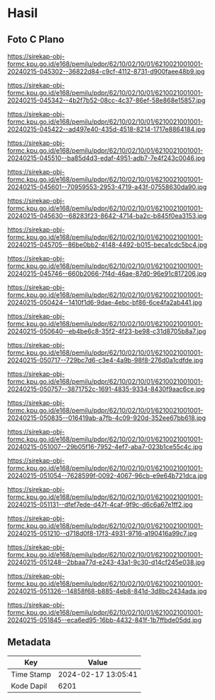 # Hasil

## Foto C Plano

https://sirekap-obj-formc.kpu.go.id/e168/pemilu/pdpr/62/10/02/10/01/6210021001001-20240215-045302--36822d84-c9cf-4112-8731-d900faee48b9.jpg

https://sirekap-obj-formc.kpu.go.id/e168/pemilu/pdpr/62/10/02/10/01/6210021001001-20240215-045342--4b2f7b52-08cc-4c37-86ef-58e868e15857.jpg

https://sirekap-obj-formc.kpu.go.id/e168/pemilu/pdpr/62/10/02/10/01/6210021001001-20240215-045422--ad497e40-435d-4518-8214-1717e8864184.jpg

https://sirekap-obj-formc.kpu.go.id/e168/pemilu/pdpr/62/10/02/10/01/6210021001001-20240215-045510--ba85d4d3-edaf-4951-adb7-7e4f243c0046.jpg

https://sirekap-obj-formc.kpu.go.id/e168/pemilu/pdpr/62/10/02/10/01/6210021001001-20240215-045601--70959553-2953-4719-a43f-07558630da90.jpg

https://sirekap-obj-formc.kpu.go.id/e168/pemilu/pdpr/62/10/02/10/01/6210021001001-20240215-045630--68283f23-8642-4714-ba2c-b845f0ea3153.jpg

https://sirekap-obj-formc.kpu.go.id/e168/pemilu/pdpr/62/10/02/10/01/6210021001001-20240215-045705--86be0bb2-4148-4492-b015-beca1cdc5bc4.jpg

https://sirekap-obj-formc.kpu.go.id/e168/pemilu/pdpr/62/10/02/10/01/6210021001001-20240215-045746--660b2066-7f4d-46ae-87d0-96e91c817206.jpg

https://sirekap-obj-formc.kpu.go.id/e168/pemilu/pdpr/62/10/02/10/01/6210021001001-20240215-050424--1410f1d6-9dae-4ebc-bf86-6ce4fa2ab441.jpg

https://sirekap-obj-formc.kpu.go.id/e168/pemilu/pdpr/62/10/02/10/01/6210021001001-20240215-050640--eb4be6c8-35f2-4f23-be98-c31d8705b8a7.jpg

https://sirekap-obj-formc.kpu.go.id/e168/pemilu/pdpr/62/10/02/10/01/6210021001001-20240215-050717--729bc7d6-c3e4-4a9b-98f8-276d0a1cdfde.jpg

https://sirekap-obj-formc.kpu.go.id/e168/pemilu/pdpr/62/10/02/10/01/6210021001001-20240215-050757--3871752c-1691-4835-9334-8430f9aac6ce.jpg

https://sirekap-obj-formc.kpu.go.id/e168/pemilu/pdpr/62/10/02/10/01/6210021001001-20240215-050835--016419ab-a7fb-4c09-920d-352ee67bb618.jpg

https://sirekap-obj-formc.kpu.go.id/e168/pemilu/pdpr/62/10/02/10/01/6210021001001-20240215-051007--29b05f16-7952-4ef7-aba7-023b1ce55c4c.jpg

https://sirekap-obj-formc.kpu.go.id/e168/pemilu/pdpr/62/10/02/10/01/6210021001001-20240215-051054--7628599f-0092-4067-96cb-e9e64b721dca.jpg

https://sirekap-obj-formc.kpu.go.id/e168/pemilu/pdpr/62/10/02/10/01/6210021001001-20240215-051131--dfef7ede-d47f-4caf-9f9c-d6c6a67e1ff2.jpg

https://sirekap-obj-formc.kpu.go.id/e168/pemilu/pdpr/62/10/02/10/01/6210021001001-20240215-051210--d718d0f8-17f3-4931-9716-a190416a99c7.jpg

https://sirekap-obj-formc.kpu.go.id/e168/pemilu/pdpr/62/10/02/10/01/6210021001001-20240215-051248--2bbaa77d-e243-43a1-9c30-d14cf245e038.jpg

https://sirekap-obj-formc.kpu.go.id/e168/pemilu/pdpr/62/10/02/10/01/6210021001001-20240215-051326--14858f68-b885-4eb8-841d-3d8bc2434ada.jpg

https://sirekap-obj-formc.kpu.go.id/e168/pemilu/pdpr/62/10/02/10/01/6210021001001-20240215-051845--eca6ed95-16bb-4432-841f-1b7ffbde05dd.jpg


## Metadata

| Key        | Value               |
| ---------- | ------------------- |
| Time Stamp | 2024-02-17 13:05:41 |
| Kode Dapil | 6201                |



